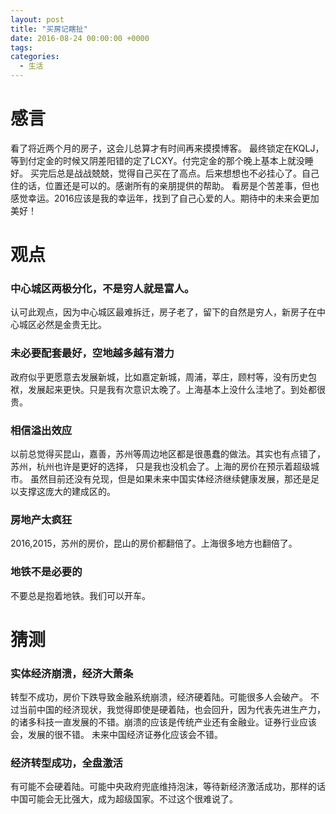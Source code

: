 ```yaml
---
layout: post
title: "买房记瞎扯"
date: 2016-08-24 00:00:00 +0000
tags: 
categories: 
  - 生活
---
```


# 感言

看了将近两个月的房子，这会儿总算才有时间再来摸摸博客。
最终锁定在KQLJ，等到付定金的时候又阴差阳错的定了LCXY。付完定金的那个晚上基本上就没睡好。
买完后总是战战兢兢，觉得自己买在了高点。后来想想也不必挂心了。自己住的话，位置还是可以的。感谢所有的亲朋提供的帮助。
看房是个苦差事，但也感觉幸运。2016应该是我的幸运年，找到了自己心爱的人。期待中的未来会更加美好！

# 观点

### 中心城区两极分化，不是穷人就是富人。
   认可此观点，因为中心城区最难拆迁，房子老了，留下的自然是穷人，新房子在中心城区必然是金贵无比。

### 未必要配套最好，空地越多越有潜力
   政府似乎更愿意去发展新城，比如嘉定新城，周浦，莘庄，顾村等，没有历史包袱，发展起来更快。只是我有次意识太晚了。上海基本上没什么洼地了。到处都很贵。

### 相信溢出效应
   以前总觉得买昆山，嘉善，苏州等周边地区都是很愚蠢的做法。其实也有点错了，苏州，杭州也许是更好的选择，
   只是我也没机会了。上海的房价在预示着超级城市。 虽然目前还没有兑现，但是如果未来中国实体经济继续健康发展，那还是足以支撑这庞大的建成区的。

### 房地产太疯狂
   2016,2015，苏州的房价，昆山的房价都翻倍了。上海很多地方也翻倍了。

### 地铁不是必要的
   不要总是抱着地铁。我们可以开车。 
   
# 猜测

### 实体经济崩溃，经济大萧条
   转型不成功，房价下跌导致金融系统崩溃，经济硬着陆。可能很多人会破产。
   不过当前中国的经济现状，我觉得即使是硬着陆，也会回升，因为代表先进生产力，的诸多科技一直发展的不错。崩溃的应该是传统产业还有金融业。证券行业应该会，发展的很不错。
   未来中国经济证券化应该会不错。
   
### 经济转型成功，全盘激活
   有可能不会硬着陆。可能中央政府兜底维持泡沫，等待新经济激活成功，那样的话
   中国可能会无比强大，成为超级国家。不过这个很难说了。
    
